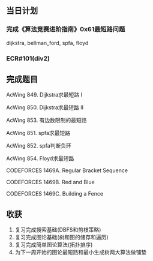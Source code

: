 
## 当日计划 
### 完成《算法竞赛进阶指南》0x61最短路问题
dijkstra, bellman_ford, spfa, floyd
### ECR#101(div2)

## 完成题目
AcWing 849. Dijkstra求最短路 I

AcWing 850. Dijkstra求最短路 II

AcWing 853. 有边数限制的最短路

AcWing 851. spfa求最短路

AcWing 852. spfa判断负环

AcWing 854. Floyd求最短路

CODEFORCES 1469A. Regular Bracket Sequence

CODEFORCES 1469B. Red and Blue

CODEFORCES 1469C. Building a Fence

## 收获
1. 复习完成搜索基础(DBFS和剪枝策略)
2. 复习完成图论基础(树和图的储存和遍历)
3. 复习完成简单图论算法(拓扑排序)
4. 为下一周开始的图论最短路和最小生成树两大算法做铺垫
